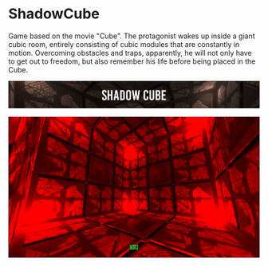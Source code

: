 # ShadowCube
Game based on the movie "Cube". The protagonist wakes up inside a giant cubic room, entirely consisting of cubic modules that are constantly in motion. Overcoming obstacles and traps, apparently, he will not only have to get out to freedom, but also remember his life before being placed in the Cube.

![GitHub Logo](/ScreenShots/logo.png)

![GitHub Logo](/ScreenShots/screenshot1.png)
